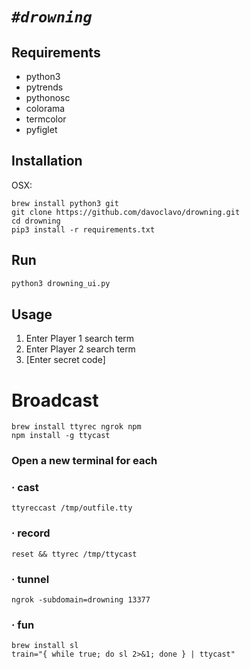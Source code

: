 *`#drowning`*
===========

Requirements
------------

 * python3
 * pytrends
 * pythonosc
 * colorama
 * termcolor
 * pyfiglet


Installation
------------
OSX:
```
brew install python3 git
git clone https://github.com/davoclavo/drowning.git
cd drowning
pip3 install -r requirements.txt
```

Run
---

```py
python3 drowning_ui.py
```

Usage
-----

  1. Enter Player 1 search term
  2. Enter Player 2 search term
  3. [Enter secret code]


Broadcast
=========

```
brew install ttyrec ngrok npm
npm install -g ttycast
```


### Open a new terminal for each

### · cast


```
ttyreccast /tmp/outfile.tty
```

### · record

```
reset && ttyrec /tmp/ttycast
```

### · tunnel

```
ngrok -subdomain=drowning 13377
```

### · fun

```
brew install sl
train="{ while true; do sl 2>&1; done } | ttycast"
```
